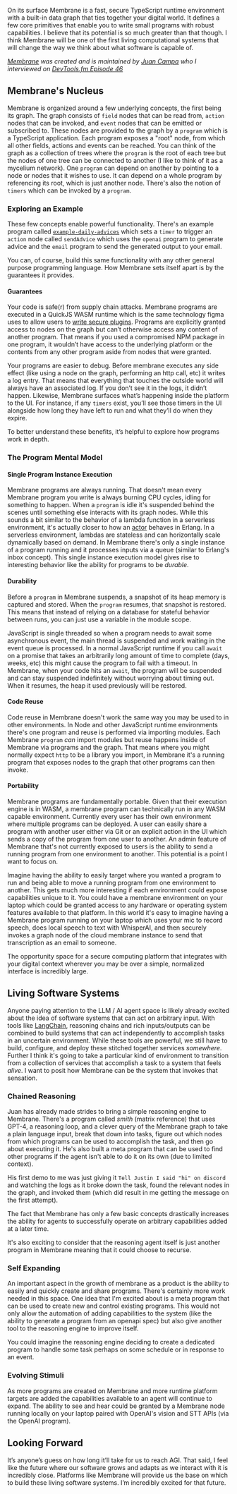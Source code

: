 On its surface Membrane is a fast, secure TypeScript runtime environment with a built-in data graph that ties together your digital world. It defines a few core primitives that enable you to write small programs with robust capabilities. I believe that its potential is so much greater than that though. I think Membrane will be one of the first living computational systems that will change the way we think about what software is capable of. 

_[Membrane](https://www.membrane.io/) was created and is maintained by [Juan Campa](https://twitter.com/juancampa) who I interviewed on [DevTools.fm Episode 46](https://www.devtools.fm/episode/46)_
## Membrane's Nucleus

Membrane is organized around a few underlying concepts, the first being its graph. The graph consists of `field` nodes that can be read from, `action` nodes that can be invoked, and `event` nodes that can be emitted or subscribed to. These nodes are provided to the graph by a `program` which is a TypeScript application. Each program exposes a "root" node, from which all other fields, actions and events can be reached. You can think of the graph as a collection of trees where the `program` is the root of each tree but the nodes of one tree can be connected to another (I like to think of it as a mycelium network). One `program` can depend on another by pointing to a node or nodes that it wishes to use. It can depend on a whole program by referencing its root, which is just another node. There's also the notion of `timers` which can be invoked by a `program`.
### Exploring an Example

These few concepts enable powerful functionality. There's an example program called [`example-daily-advices`](https://github.com/membrane-io/example-daily-advices/tree/6b45d1f637e337dd1369a70165f93a02bc04a662) which sets a `timer` to trigger an `action` node called `sendAdvice` which uses the `openai` program to generate advice and the `email` program to send the generated output to your email. 

You can, of course, build this same functionality with any other general purpose programming language. How Membrane sets itself apart is by the guarantees it provides. 
#### Guarantees

Your code is safe(r) from supply chain attacks. Membrane programs are executed in a QuickJS WASM runtime which is the same technology figma uses to allow users to [write secure plugins](https://www.figma.com/blog/an-update-on-plugin-security/#a-technology-change). Programs are explicitly granted access to nodes on the graph but can’t otherwise access any content of another program. That means if you used a compromised NPM package in one program, it wouldn’t have access to the underlying platform or the contents from any other program aside from nodes that were granted. 

Your programs are easier to debug. Before membrane executes any side effect (like using a node on the graph, performing an http call, etc) it writes a log entry. That means that everything that touches the outside world will always have an associated log. If you don’t see it in the logs, it didn’t happen. Likewise, Membrane surfaces what’s happening inside the platform to the UI. For instance, if any `timers` exist, you’ll see those timers in the UI alongside how long they have left to run and what they’ll do when they expire. 

To better understand these benefits, it’s helpful to explore how programs work in depth.
### The Program Mental Model

#### Single Program Instance Execution

Membrane programs are always running. That doesn't mean every Membrane program you write is always burning CPU cycles, idling for something to happen. When a `program` is idle it's suspended behind the scenes until something else interacts with its graph nodes. While this sounds a bit similar to the behavior of a lambda function in a serverless environment, it's actually closer to how an [actor](https://www.brianstorti.com/the-actor-model/) behaves in Erlang. In a serverless environment, lambdas are stateless and can horizontally scale dynamically based on demand. In Membrane there's only a single instance of a program running and it processes inputs via a queue (similar to Erlang's inbox concept). This single instance execution model gives rise to interesting behavior like the ability for programs to be _durable_. 
#### Durability

Before a `program` in Membrane suspends, a snapshot of its heap memory is captured and stored. When the `program` resumes, that snapshot is restored. This means that instead of relying on a database for stateful behavior between runs, you can just use a variable in the module scope. 

JavaScript is single threaded so when a program needs to await some asynchronous event, the main thread is suspended and work waiting in the event queue is processed. In a normal JavaScript runtime if you call `await` on a promise that takes an arbitrarily long amount of time to complete (days, weeks, etc) this might cause the program to fail with a timeout. In Membrane, when your code hits an `await`, the program will be suspended and can stay suspended indefinitely without worrying about timing out. When it resumes, the heap it used previously will be restored. 
#### Code Reuse

Code reuse in Membrane doesn't work the same way you may be used to in other environments. In Node and other JavaScript runtime environments there's one program and reuse is performed via importing modules. Each Membrane `program` _can_ import modules but reuse happens inside of Membrane via programs and the graph. That means where you might normally expect `http` to be a library you import, in Membrane it's a running program that exposes nodes to the graph that other programs can then invoke. 
#### Portability

Membrane programs are fundamentally portable. Given that their execution engine is in WASM, a membrane program can technically run in any WASM capable environment. Currently every user has their own environment where multiple programs can be deployed. A user can easily share a program with another user either via Git or an explicit action in the UI which sends a copy of the program from one user to another. An admin feature of Membrane that's not currently exposed to users is the ability to send a running program from one environment to another. This potential is a point I want to focus on.

Imagine having the ability to easily target where you wanted a program to run and being able to move a running program from one environment to another. This gets much more interesting if each environment could expose capabilities unique to it. You could have a membrane environment on your laptop which could be granted access to any hardware or operating system features available to that platform. In this world it's easy to imagine having a Membrane program running on your laptop which uses your mic to record speech, does local speech to text with WhisperAI, and then securely invokes a graph node of the cloud membrane instance to send that transcription as an email to someone. 

The opportunity space for a secure computing platform that integrates with your digital context wherever you may be over a simple, normalized interface is incredibly large.
## Living Software Systems

Anyone paying attention to the LLM / AI agent space is likely already excited about the idea of software systems that can act on arbitrary input. With tools like [LangChain](https://www.langchain.com/), reasoning chains and rich inputs/outputs can be combined to build systems that can act independently to accomplish tasks in an uncertain environment. While these tools are powerful, we still have to build, configure, and deploy these stitched together services _somewhere_. Further I think it's going to take a particular kind of environment to transition from a collection of services that accomplish a task to a system that feels _alive_. I want to posit how Membrane can be the system that invokes that sensation.
### Chained Reasoning

Juan has already made strides to bring a simple reasoning engine to Membrane. There's a program called _smith_ (matrix reference) that uses GPT-4, a reasoning loop, and a clever query of the Membrane graph to take a plain language input, break that down into tasks, figure out which nodes from which programs can be used to accomplish the task, and then go about executing it. He's also built a meta program that can be used to find other programs if the agent isn't able to do it on its own (due to limited context).

His first demo to me was just giving it `Tell Justin I said "hi" on discord` and watching the logs as it broke down the task, found the relevant nodes in the graph, and invoked them (which did result in me getting the message on the first attempt). 

The fact that Membrane has only a few basic concepts drastically increases the ability for agents to successfully operate on arbitrary capabilities added at a later time.

It's also exciting to consider that the reasoning agent itself is just another program in Membrane meaning that it could choose to recurse.
### Self Expanding

An important aspect in the growth of membrane as a product is the ability to easily and quickly create and share programs. There's certainly more work needed in this space. One idea that I'm excited about is a meta program that can be used to create new and control existing programs. This would not only allow the automation of adding capabilities to the system (like the ability to generate a program from an openapi spec) but also give another tool to the reasoning engine to improve itself.

You could imagine the reasoning engine deciding to create a dedicated program to handle some task perhaps on some schedule or in response to an event.
### Evolving Stimuli

As more programs are created on Membrane and more runtime platform targets are added the capabilities available to an agent will continue to expand. The ability to see and hear could be granted by a Membrane node running locally on your laptop paired with OpenAI's vision and STT APIs (via the OpenAI program). 
## Looking Forward

It’s anyone’s guess on how long it’ll take for us to reach AGI. That said, I feel like the future where our software grows and adapts as we interact with it is incredibly close. Platforms like Membrane will provide us the base on which to build these living software systems. I’m incredibly excited for that future.